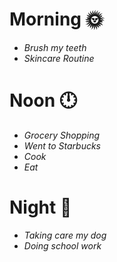 # Morning 🌞
- *Brush my teeth*
- *Skincare Routine*

# Noon 🕛
- *Grocery Shopping*
- *Went to Starbucks*
- *Cook*
- *Eat*

# Night 🌃
- *Taking care my dog*
- *Doing school work*

